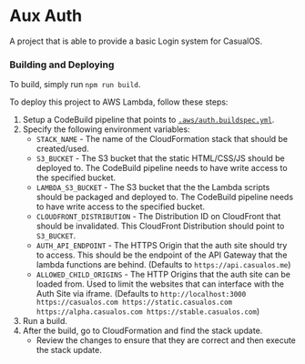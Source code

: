 # Aux Auth

A project that is able to provide a basic Login system for CasualOS.

### Building and Deploying

To build, simply run `npm run build`.

To deploy this project to AWS Lambda, follow these steps:

1. Setup a CodeBuild pipeline that points to [`.aws/auth.buildspec.yml`](../../.aws/auth.buildspec.yml).
2. Specify the following environment variables:
    - `STACK_NAME` - The name of the CloudFormation stack that should be created/used.
    - `S3_BUCKET` - The S3 bucket that the static HTML/CSS/JS should be deployed to. The CodeBuild pipeline needs to have write access to the specified bucket.
    - `LAMBDA_S3_BUCKET` - The S3 bucket that the the Lambda scripts should be packaged and deployed to. The CodeBuild pipeline needs to have write access to the specified bucket.
    - `CLOUDFRONT_DISTRIBUTION` - The Distribution ID on CloudFront that should be invalidated. This CloudFront Distribution should point to `S3_BUCKET`.
    - `AUTH_API_ENDPOINT` - The HTTPS Origin that the auth site should try to access. This should be the endpoint of the API Gateway that the lambda functions are behind. (Defaults to `https://api.casualos.me`)
    - `ALLOWED_CHILD_ORIGINS` - The HTTP Origins that the auth site can be loaded from. Used to limit the websites that can interface with the Auth Site via iframe. (Defaults to `http://localhost:3000 https://casualos.com https://static.casualos.com https://alpha.casualos.com https://stable.casualos.com`)
3. Run a build.
4. After the build, go to CloudFormation and find the stack update.
    - Review the changes to ensure that they are correct and then execute the stack update.
